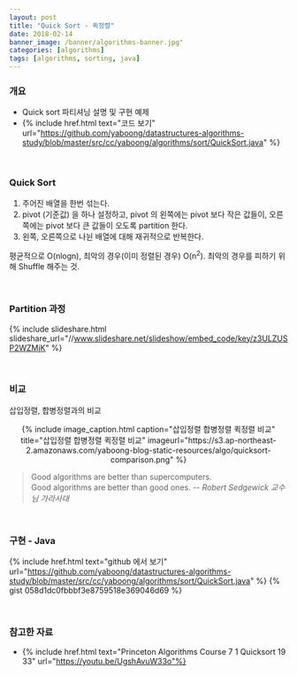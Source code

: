 ```yaml
---
layout: post
title: "Quick Sort - 퀵정렬"
date: 2018-02-14
banner_image: /banner/algorithms-banner.jpg"
categories: [algorithms]
tags: [algorithms, sorting, java]
---
```


### 개요
* Quick sort 파티셔닝 설명 및 구현 예제
* {% include href.html text="코드 보기" url="https://github.com/yaboong/datastructures-algorithms-study/blob/master/src/cc/yaboong/algorithms/sort/QuickSort.java" %}

<!--more-->


<br/>

### Quick Sort
1. 주어진 배열을 한번 섞는다.
2. pivot (기준값) 을 하나 설정하고, pivot 의 왼쪽에는 pivot 보다 작은 값들이, 오른쪽에는 pivot 보다 큰 값들이 오도록 partition 한다.
3. 왼쪽, 오른쪽으로 나뉜 배열에 대해 재귀적으로 반복한다.

평균적으로 O(nlogn), 최악의 경우(이미 정렬된 경우) O(n<sup>2</sup>). 최악의 경우를 피하기 위해 Shuffle 해주는 것.

<br/>

### Partition 과정
{% include slideshare.html slideshare_url="//www.slideshare.net/slideshow/embed_code/key/z3ULZUSP2WZMjK" %} 

<br/>


### 비교
삽입정렬, 합병정렬과의 비교

<div style="text-align:center">
{% include image_caption.html caption="삽입정렬 합병정렬 퀵정렬 비교" title="삽입정렬 합병정렬 퀵정렬 비교" imageurl="https://s3.ap-northeast-2.amazonaws.com/yaboong-blog-static-resources/algo/quicksort-comparison.png" %}
</div>

> Good algorithms are better than supercomputers. <br/>
Good algorithms are better than good ones. <cite>-- Robert Sedgewick 교수님 가라사대

<br/>


### 구현 - Java
{% include href.html text="github 에서 보기" url="https://github.com/yaboong/datastructures-algorithms-study/blob/master/src/cc/yaboong/algorithms/sort/QuickSort.java" %}
{% gist 058d1dc0fbbbf3e8759518e369046d69 %}


<br/>

### 참고한 자료
* {% include href.html text="Princeton Algorithms Course 7 1 Quicksort 19 33" url="https://youtu.be/UgshAvuW33o"%}


